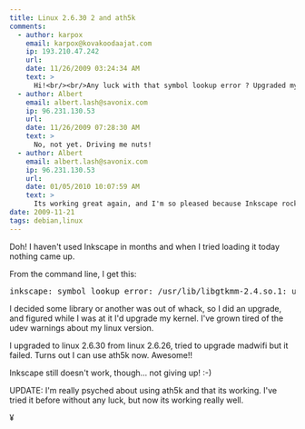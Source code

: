 ```yaml
---
title: Linux 2.6.30 2 and ath5k
comments:
  - author: karpox
    email: karpox@kovakoodaajat.com
    ip: 193.210.47.242
    url:
    date: 11/26/2009 03:24:34 AM
    text: >
      Hi!<br/><br/>Any luck with that symbol lookup error ? Upgraded my Opensuse from 11.1 to 11.2 and now i getting same error like you with some programs.
  - author: Albert
    email: albert.lash@savonix.com
    ip: 96.231.130.53
    url:
    date: 11/26/2009 07:28:30 AM
    text: >
      No, not yet. Driving me nuts!
  - author: Albert
    email: albert.lash@savonix.com
    ip: 96.231.130.53
    url:
    date: 01/05/2010 10:07:59 AM
    text: >
      Its working great again, and I'm so pleased because Inkscape rocks!<br/><br/>Last night I gave it a whirl after using Tesseract-OCR to glean the text out of a bitmapped PDF, then used Inkscape in rebuild the PDF with the text in it. So cool...
date: 2009-11-21
tags: debian,linux
---
```

Doh! I haven't used Inkscape in months and when I tried loading it today nothing came up.

From the command line, I get this:

<pre class="sh_sh">
inkscape: symbol lookup error: /usr/lib/libgtkmm-2.4.so.1: undefined symbol: gtk_info_bar_get_type
</pre>

I decided some library or another was out of whack, so I did an upgrade, and figured while I was at it I'd upgrade my kernel. I've grown tired of the udev warnings about my linux version.

I upgraded to linux 2.6.30 from linux 2.6.26, tried to upgrade madwifi but it failed. Turns out I can use ath5k now. Awesome!!

Inkscape still doesn't work, though... not giving up! :-)

UPDATE: I'm really psyched about using ath5k and that its working. I've tried it before without any luck, but now its working really well.

¥

